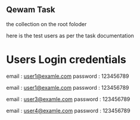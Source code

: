 ## Qewam Task

the collection on the root foloder 

here is the test users as per the task documentation 

# Users Login credentials

email : user1@examle.com
password : 123456789

email : user1@examle.com
password : 123456789

email : user3@examle.com
password : 123456789

email : user4@examle.com
password : 123456789
